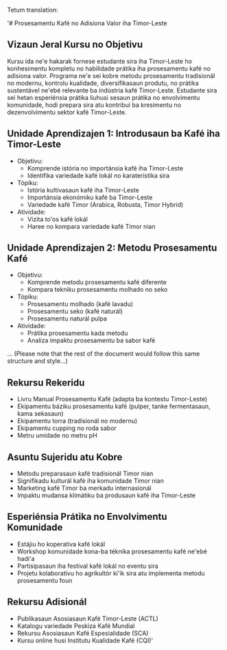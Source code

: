 Tetum translation: 

'# Prosesamentu Kafé no Adisiona Valor iha Timor-Leste

## Vizaun Jeral Kursu no Objetivu

Kursu ida ne'e hakarak fornese estudante sira iha Timor-Leste ho konhesimentu kompletu no habilidade prátika iha prosesamentu kafé no adisiona valor. Programa ne'e sei kobre metodu prosesamentu tradisionál no modernu, kontrolu kualidade, diversifikasaun produtu, no prátika sustentável ne'ebé relevante ba indústria kafé Timor-Leste. Estudante sira sei hetan esperiénsia prátika liuhusi sesaun prátika no envolvimentu komunidade, hodi prepara sira atu kontribui ba kresimentu no dezenvolvimentu sektor kafé Timor-Leste.

## Unidade Aprendizajen 1: Introdusaun ba Kafé iha Timor-Leste
- Objetivu:
  * Komprende istória no importánsia kafé iha Timor-Leste
  * Identifika variedade kafé lokál no karaterístika sira
- Tópiku:
  * Istória kultivasaun kafé iha Timor-Leste
  * Importánsia ekonómiku kafé ba Timor-Leste
  * Variedade kafé Timor (Arabica, Robusta, Timor Hybrid)
- Atividade:
  * Vizita to'os kafé lokál
  * Haree no kompara variedade kafé Timor nian

## Unidade Aprendizajen 2: Metodu Prosesamentu Kafé
- Objetivu:
  * Komprende metodu prosesamentu kafé diferente
  * Kompara tekniku prosesamentu molhado no seko
- Tópiku:
  * Prosesamentu molhado (kafé lavadu)
  * Prosesamentu seko (kafé naturál)
  * Prosesamentu naturál pulpa
- Atividade:
  * Prátika prosesamentu kada metodu
  * Analiza impaktu prosesamentu ba sabor kafé

... (Please note that the rest of the document would follow this same structure and style...)

## Rekursu Rekeridu

- Livru Manual Prosesamentu Kafé (adapta ba kontestu Timor-Leste)
- Ekipamentu báziku prosesamentu kafé (pulper, tanke fermentasaun, kama sekasaun)
- Ekipamentu torra (tradisionál no modernu)
- Ekipamentu cupping no roda sabor
- Metru umidade no metru pH

## Asuntu Sujeridu atu Kobre

- Metodu preparasaun kafé tradisionál Timor nian
- Signifikadu kulturál kafé iha komunidade Timor nian
- Marketing kafé Timor ba merkadu internasionál
- Impaktu mudansa klimátiku ba produsaun kafé iha Timor-Leste

## Esperiénsia Prátika no Envolvimentu Komunidade

- Estájiu ho koperativa kafé lokál
- Workshop komunidade kona-ba téknika prosesamentu kafé ne'ebé hadi'a
- Partisipasaun iha festival kafé lokál no eventu sira
- Projetu kolaborativu ho agrikultór ki'ik sira atu implementa metodu prosesamentu foun

## Rekursu Adisionál

- Publikasaun Asosiasaun Kafé Timor-Leste (ACTL)
- Katalogu variedade Peskiza Kafé Mundial
- Rekursu Asosiasaun Kafé Espesialidade (SCA)
- Kursu online husi Institutu Kualidade Kafé (CQI)'